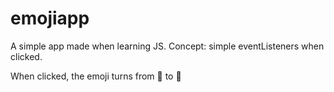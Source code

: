 # emojiapp

A simple app made when learning JS.
Concept: simple eventListeners when clicked.

When clicked, the emoji turns from 🙈 to 🙉
